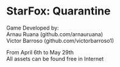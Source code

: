 # StarFox: Quarantine

Game Developed by:  
Arnau Ruana (github.com/arnauruana)  
Victor Barroso (github.com/victorbarroso1)  

From April 6th to May 29th  
All assets can be found free in Internet
